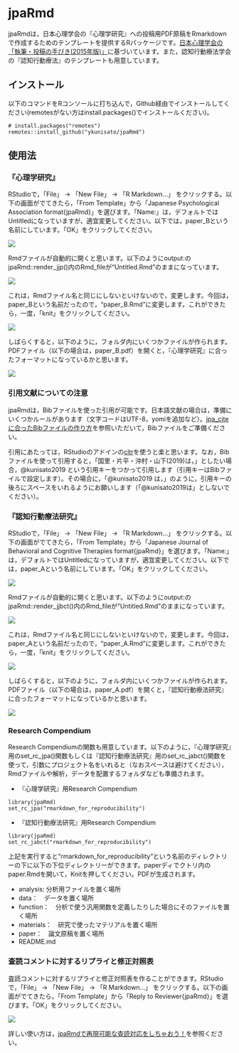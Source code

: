 
<!-- README.md is generated from README.Rmd. Please edit that file -->

# jpaRmd

<!-- badges: start -->

<!-- badges: end -->

jpaRmdは，日本心理学会の『心理学研究』への投稿用PDF原稿をRmarkdownで作成するためのテンプレートを提供するRパッケージです。[日本心理学会の「執筆・投稿の手びき(2015年版)」](https://psych.or.jp/manual/)に基づいています。また，認知行動療法学会の『認知行動療法』のテンプレートも用意しています。

## インストール

以下のコマンドをRコンソールに打ち込んで，Github経由でインストールしてください(remotesがない方はinstall.packages()でインストールください)。

    # install.packages("remotes")
    remotes::install_github("ykunisato/jpaRmd")

## 使用法

### 『心理学研究』

RStudioで，「File」 -\> 「New File」 -\> 「R Markdown…」
をクリックする。以下の画面がでてきたら，「From
Template」から「Japanese Psychological Association
format{jpaRmd}」を選びます。「Name:」は，デフォルトではUntitledになっていますが，適宜変更してください。以下では，paper\_Bという名前にしています。「OK」をクリックしてください。

![](fig/jjp2.png)

Rmdファイルが自動的に開くと思います。以下のようにoutput:のjpaRmd::render\_jjp()内のRmd\_fileが“Untitled.Rmd”のままになっています。

![](fig/jjp3.png)

これは，Rmdファイル名と同じにしないといけないので，変更します。今回は，paper\_Bという名前だったので，“paper\_B.Rmd”に変更します。これができたら，一度，「knit」をクリックしてください。

![](fig/jjp4.png)

しばらくすると，以下のように，フォルダ内にいくつかファイルが作られます。PDFファイル（以下の場合は，paper\_B.pdf）を開くと，『心理学研究』に合ったフォーマットになっているかと思います。

![](fig/jjp5.png)

### 引用文献についての注意

jpaRmdは，Bibファイルを使った引用が可能です。日本語文献の場合は，準備にいくつかルールがあります（文字コードはUTF-8，yomiを追加など）。[jpa\_citeに合ったBibファイルの作り方](https://qiita.com/kosugitti/items/63140ead7942d4e9b1d7)を参照いただいて，Bibファイルをご準備ください。

引用にあたっては，RStudioのアドインの[citr](https://github.com/crsh/citr)を使うと楽と思います。なお，Bibファイルを使って引用すると，「国里・片平・沖村・山下(2019)は，」としたい場合，@kunisato2019
という引用キーをつかって引用します（引用キーはBibファイルで設定します）。その場合に，「@kunisato2019
は，」のように，引用キーの後ろにスペースをいれるようにお願いします（「@kunisato2019は」としないでください）。

### 『認知行動療法研究』

RStudioで，「File」 -\> 「New File」 -\> 「R Markdown…」
をクリックする。以下の画面がでてきたら，「From
Template」から「Japanese Journal of Behavioral and Cognitive Therapies
format{jpaRmd}」を選びます。「Name:」は，デフォルトではUntitledになっていますが，適宜変更してください。以下では，paper\_Aという名前にしています。「OK」をクリックしてください。

![](fig/jjbct2.png)

Rmdファイルが自動的に開くと思います。以下のようにoutput:のjpaRmd::render\_jjbct()内のRmd\_fileが“Untitled.Rmd”のままになっています。

![](fig/jjbct3.png)

これは，Rmdファイル名と同じにしないといけないので，変更します。今回は，paper\_Aという名前だったので，“paper\_A.Rmd”に変更します。これができたら，一度，「knit」をクリックしてください。

![](fig/jjbct4.png)

しばらくすると，以下のように，フォルダ内にいくつかファイルが作られます。PDFファイル（以下の場合は，paper\_A.pdf）を開くと，『認知行動療法研究』に合ったフォーマットになっているかと思います。

![](fig/jjbct5.png)

### Research Compendium

Research
Compendiumの関数も用意しています。以下のように，『心理学研究』用のset\_rc\_jpa()関数もしくは『認知行動療法研究』用のset\_rc\_jabct()関数を使って，引数にプロジェクト名をいれると（なおスペースは避けてください），Rmdファイルや解析，データを配置するフォルダなども準備されます。

  - 『心理学研究』用Research Compendium

<!-- end list -->

    library(jpaRmd)
    set_rc_jpa("rmarkdown_for_reproducibility")

  - 『認知行動療法研究』用Research Compendium

<!-- end list -->

    library(jpaRmd)
    set_rc_jabct("rmarkdown_for_reproducibility")

上記を実行すると“rmarkdown\_for\_reproducibility”という名前のディレクトリーの下に以下の下位ディレクトリーができます。paperディでクトリ内のpaper.Rmdを開いて，Knitを押してください。PDFが生成されます。

  - analysis: 分析用ファイルを置く場所
  - data：　データを置く場所
  - function：　分析で使う汎用関数を定義したりした場合にそのファイルを置く場所
  - materials：　研究で使ったマテリアルを置く場所
  - paper：　論文原稿を置く場所
  - README.md

### 査読コメントに対するリプライと修正対照表

査読コメントに対するリプライと修正対照表を作ることができます。RStudioで，「File」 -\> 「New File」 -\> 「R
Markdown…」 をクリックする。以下の画面がでてきたら，「From Template」から「Reply to
Reviewer{jpaRmd}」を選びます。「OK」をクリックしてください。

![](fig/reply1.png)

詳しい使い方は，[jpaRmdで再現可能な査読対応をしちゃおう！](https://cpp-laboratory.hatenablog.com/entry/2020/12/19/054240)を参照ください。
